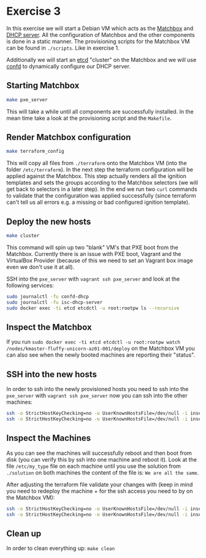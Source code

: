 # Exercise 3

In this exercise we will start a Debian VM which acts as the [Matchbox](https://coreos.com/matchbox/docs/latest) and [DHCP server](https://www.isc.org/downloads/dhcp). All the configuration of Matchbox and the other components is done in a static manner. The provisioning scripts for the Matchbox VM can be found in `./scripts`. Like in exercise 1.

Additionally we will start an [etcd](https://coreos.com/etcd/) "cluster" on the Matchbox and we will use [confd](https://github.com/kelseyhightower/confd) to dynamically configure our DHCP server.

## Starting Matchbox

```bash
make pxe_server
```

This will take a while until all components are successfully installed. In the mean time take a look at the provisioning script and the `Makefile`.

## Render Matchbox configuration

```bash
make terraform_config
```

This will copy all files from `./terraform` onto the Matchbox VM (into the folder `/etc/terraform`). In the next step the terraform configuration will be applied against the Matchbox. This step actually renders all the ignition templates and sets the groups according to the Matchbox selectors (we will get back to selectors in a later step). In the end we run two `curl` commands to validate that the configuration was applied successfully (since terraform can't tell us all errors e.g. a missing or bad configured ignition template).

## Deploy the new hosts

```bash
make cluster
```

This command will spin up two "blank" VM's that PXE boot from the Matchbox. Currently there is an issue with PXE boot, Vagrant and the VirtualBox Provider (because of this we need to set an Vagrant box image even we don't use it at all).

SSH into the `pxe_server` with `vagrant ssh pxe_server` and look at the following services:

```bash
sudo journalctl -fu confd-dhcp
sudo journalctl -fu isc-dhcp-server
sudo docker exec -ti etcd etcdctl -u root:rootpw ls --recursive
```

## Inspect the Matchbox

If you run `sudo docker exec -ti etcd etcdctl -u root:rootpw watch /nodes/kmaster-fluffy-unicorn-az01-001/deploy` on the Matchbox VM you can also see when the newly booted machines are reporting their "status".

## SSH into the new hosts

In order to ssh into the newly provisioned hosts you need to ssh into the `pxe_server` with `vagrant ssh pxe_server` now you can ssh into the other machines:

```bash
ssh -o StrictHostKeyChecking=no -o UserKnownHostsFile=/dev/null -i insecure_private_key core@192.168.1.2
ssh -o StrictHostKeyChecking=no -o UserKnownHostsFile=/dev/null -i insecure_private_key core@192.168.1.3
```

## Inspect the Machines

As you can see the machines will successfully reboot and then boot from disk (you can verify this by ssh into one machine and reboot it). Look at the file `/etc/my_type` file on each machine until you use the solution from `./solution` on both machines the content of the file is: `We are all the same`.

After adjusting the terraform file validate your changes with (keep in mind you need to redeploy the machine + for the ssh access you need to by on the Matchbox VM):

```bash
ssh -o StrictHostKeyChecking=no -o UserKnownHostsFile=/dev/null -i insecure_private_key core@192.168.1.2 cat /etc/my_type
ssh -o StrictHostKeyChecking=no -o UserKnownHostsFile=/dev/null -i insecure_private_key core@192.168.1.3 cat /etc/my_type
```

## Clean up

In order to clean everything up: `make clean`

